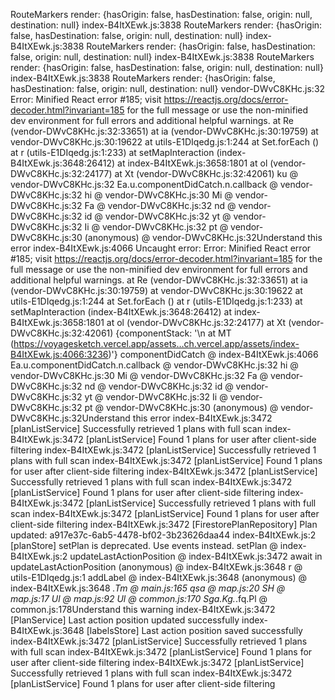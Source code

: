 RouteMarkers render: {hasOrigin: false, hasDestination: false, origin: null, destination: null}
index-B4ItXEwk.js:3838 RouteMarkers render: {hasOrigin: false, hasDestination: false, origin: null, destination: null}
index-B4ItXEwk.js:3838 RouteMarkers render: {hasOrigin: false, hasDestination: false, origin: null, destination: null}
index-B4ItXEwk.js:3838 RouteMarkers render: {hasOrigin: false, hasDestination: false, origin: null, destination: null}
index-B4ItXEwk.js:3838 RouteMarkers render: {hasOrigin: false, hasDestination: false, origin: null, destination: null}
vendor-DWvC8KHc.js:32 Error: Minified React error #185; visit https://reactjs.org/docs/error-decoder.html?invariant=185 for the full message or use the non-minified dev environment for full errors and additional helpful warnings.
at Re (vendor-DWvC8KHc.js:32:33651)
at ia (vendor-DWvC8KHc.js:30:19759)
at vendor-DWvC8KHc.js:30:19622
at utils-E1DIqedg.js:1:244
at Set.forEach (<anonymous>)
at r (utils-E1DIqedg.js:1:233)
at setMapInteraction (index-B4ItXEwk.js:3648:26412)
at index-B4ItXEwk.js:3658:1801
at ol (vendor-DWvC8KHc.js:32:24177)
at Xt (vendor-DWvC8KHc.js:32:42061)
ku @ vendor-DWvC8KHc.js:32
Ea.u.componentDidCatch.n.callback @ vendor-DWvC8KHc.js:32
hi @ vendor-DWvC8KHc.js:30
Mi @ vendor-DWvC8KHc.js:32
Fa @ vendor-DWvC8KHc.js:32
nd @ vendor-DWvC8KHc.js:32
id @ vendor-DWvC8KHc.js:32
yt @ vendor-DWvC8KHc.js:32
Ii @ vendor-DWvC8KHc.js:32
pt @ vendor-DWvC8KHc.js:30
(anonymous) @ vendor-DWvC8KHc.js:32Understand this error
index-B4ItXEwk.js:4066 Uncaught error: Error: Minified React error #185; visit https://reactjs.org/docs/error-decoder.html?invariant=185 for the full message or use the non-minified dev environment for full errors and additional helpful warnings.
at Re (vendor-DWvC8KHc.js:32:33651)
at ia (vendor-DWvC8KHc.js:30:19759)
at vendor-DWvC8KHc.js:30:19622
at utils-E1DIqedg.js:1:244
at Set.forEach (<anonymous>)
at r (utils-E1DIqedg.js:1:233)
at setMapInteraction (index-B4ItXEwk.js:3648:26412)
at index-B4ItXEwk.js:3658:1801
at ol (vendor-DWvC8KHc.js:32:24177)
at Xt (vendor-DWvC8KHc.js:32:42061) {componentStack: '\n at MT (https://voyagesketch.vercel.app/assets…ch.vercel.app/assets/index-B4ItXEwk.js:4066:3236)'}
componentDidCatch @ index-B4ItXEwk.js:4066
Ea.u.componentDidCatch.n.callback @ vendor-DWvC8KHc.js:32
hi @ vendor-DWvC8KHc.js:30
Mi @ vendor-DWvC8KHc.js:32
Fa @ vendor-DWvC8KHc.js:32
nd @ vendor-DWvC8KHc.js:32
id @ vendor-DWvC8KHc.js:32
yt @ vendor-DWvC8KHc.js:32
Ii @ vendor-DWvC8KHc.js:32
pt @ vendor-DWvC8KHc.js:30
(anonymous) @ vendor-DWvC8KHc.js:32Understand this error
index-B4ItXEwk.js:3472 [planListService] Successfully retrieved 1 plans with full scan
index-B4ItXEwk.js:3472 [planListService] Found 1 plans for user after client-side filtering
index-B4ItXEwk.js:3472 [planListService] Successfully retrieved 1 plans with full scan
index-B4ItXEwk.js:3472 [planListService] Found 1 plans for user after client-side filtering
index-B4ItXEwk.js:3472 [planListService] Successfully retrieved 1 plans with full scan
index-B4ItXEwk.js:3472 [planListService] Found 1 plans for user after client-side filtering
index-B4ItXEwk.js:3472 [planListService] Successfully retrieved 1 plans with full scan
index-B4ItXEwk.js:3472 [planListService] Found 1 plans for user after client-side filtering
index-B4ItXEwk.js:3472 [FirestorePlanRepository] Plan updated: a917e37c-6ab5-4478-bf02-3b23626daa44
index-B4ItXEwk.js:2 [planStore] setPlan is deprecated. Use events instead.
setPlan @ index-B4ItXEwk.js:2
updateLastActionPosition @ index-B4ItXEwk.js:3472
await in updateLastActionPosition
(anonymous) @ index-B4ItXEwk.js:3648
r @ utils-E1DIqedg.js:1
addLabel @ index-B4ItXEwk.js:3648
(anonymous) @ index-B4ItXEwk.js:3648
_.Tm @ main.js:165
qsa @ map.js:20
SH @ map.js:17
Ul @ map.js:92
Ul @ common.js:170
Sga.Kg._.fq.Pl @ common.js:178Understand this warning
index-B4ItXEwk.js:3472 [PlanService] Last action position updated successfully
index-B4ItXEwk.js:3648 [labelsStore] Last action position saved successfully
index-B4ItXEwk.js:3472 [planListService] Successfully retrieved 1 plans with full scan
index-B4ItXEwk.js:3472 [planListService] Found 1 plans for user after client-side filtering
index-B4ItXEwk.js:3472 [planListService] Successfully retrieved 1 plans with full scan
index-B4ItXEwk.js:3472 [planListService] Found 1 plans for user after client-side filtering
